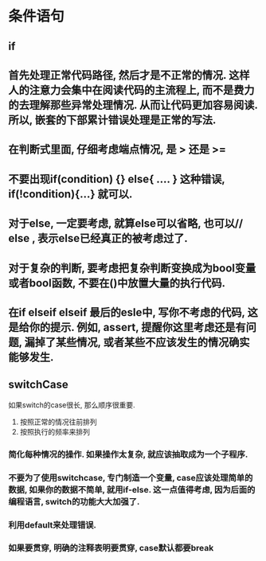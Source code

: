# 条件语句

## if

## 首先处理正常代码路径, 然后才是不正常的情况. 这样人的注意力会集中在阅读代码的主流程上, 而不是费力的去理解那些异常处理情况. 从而让代码更加容易阅读. 所以, 嵌套的下部累计错误处理是正常的写法.
## 在判断式里面, 仔细考虑端点情况, 是 > 还是 >=
## 不要出现if(condition) {} else{ .... } 这种错误, if(!condition){...} 就可以.
## 对于else, 一定要考虑, 就算else可以省略, 也可以// else , 表示else已经真正的被考虑过了.
## 对于复杂的判断, 要考虑把复杂判断变换成为bool变量或者bool函数, 不要在()中放置大量的执行代码.
## 在if elseif elseif 最后的esle中, 写你不考虑的代码, 这是给你的提示. 例如, assert, 提醒你这里考虑还是有问题, 漏掉了某些情况, 或者某些不应该发生的情况确实能够发生.

## switchCase

如果switch的case很长, 那么顺序很重要.
1. 按照正常的情况往前排列
1. 按照执行的频率来排列

### 简化每种情况的操作. 如果操作太复杂, 就应该抽取成为一个子程序.
### 不要为了使用switchcase, 专门制造一个变量, case应该处理简单的数据, 如果你的数据不简单, 就用if-else. 这一点值得考虑, 因为后面的编程语言, switch的功能大大加强了.
### 利用default来处理错误.
### 如果要贯穿, 明确的注释表明要贯穿, case默认都要break

